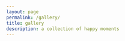 ```yaml
---
layout: page
permalink: /gallery/
title: gallery
description: a collection of happy moments
---
```


<script type="text/javascript">
    var feed = new Instafeed({
        get: 'user',
	    userId: '709888312',
	    clientId: '1bf1e67d24f54cef9f132f19ecf30c94',
	    accessToken:'709888312.1677ed0.643556082f774753907aefb0c411681a',
	    resolution: 'low_resolution',
	    template: '<div class="columns small-6 medium-4 large-3"><div class="instagram-image-wraper"><a class="test" href="{{link}}"><img src="{{image}}" /></a></div></div>',
	    limit: 12,
    });
    feed.run();
</script>

<div id="instafeed"></div> 
